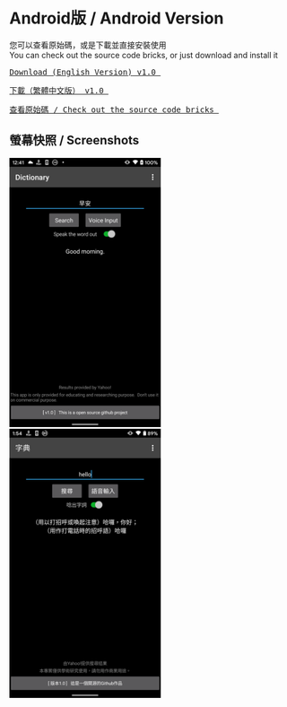 <h1>Android版 / Android Version</h1>

您可以查看原始碼，或是下載並直接安裝使用<br>
You can check out the source code bricks, or just download and install it<br>

<a href="https://github.com/iambjlu/dictionary/raw/main/Android/APK/iambjlu_dict_en.apk" download target="_blank"><pre>
Download (English Version) v1.0
</a></pre>

<a href="https://github.com/iambjlu/dictionary/raw/main/Android/APK/iambjlu_dict_zhtw.apk" download target="_blank"><pre>
下載（繁體中文版） v1.0
</a></pre>

<a href="https://github.com/iambjlu/dictionary/tree/main/Android/SourceFiles"><pre>
查看原始碼 / Check out the source code bricks
</a></pre>

<h2>螢幕快照 / Screenshots</h2>
<img src="https://raw.githubusercontent.com/iambjlu/dictionary/main/Android/ReadmeResources/Screenshot-en.png" width="270px" height="480px"></img><img src="https://raw.githubusercontent.com/iambjlu/dictionary/main/Android/ReadmeResources/Screenshot-zhtw.png" width="270px" height="480px"></img>

